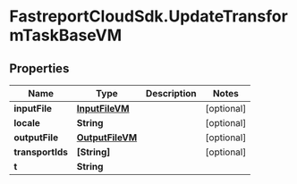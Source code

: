 # FastreportCloudSdk.UpdateTransformTaskBaseVM

## Properties

Name | Type | Description | Notes
------------ | ------------- | ------------- | -------------
**inputFile** | [**InputFileVM**](InputFileVM.md) |  | [optional] 
**locale** | **String** |  | [optional] 
**outputFile** | [**OutputFileVM**](OutputFileVM.md) |  | [optional] 
**transportIds** | **[String]** |  | [optional] 
**t** | **String** |  | 


